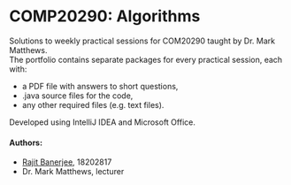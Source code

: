 # COMP20290: Algorithms
Solutions to weekly practical sessions for COM20290 taught by Dr. Mark Matthews.  
The portfolio contains separate packages for every practical session, each with:
* a PDF file with answers to short questions,
* .java source files for the code,
* any other required files (e.g. text files).

Developed using IntelliJ IDEA and Microsoft Office.

#### Authors:
* [Rajit Banerjee](https://github.com/rajitbanerjee), 18202817
* Dr. Mark Matthews, lecturer
